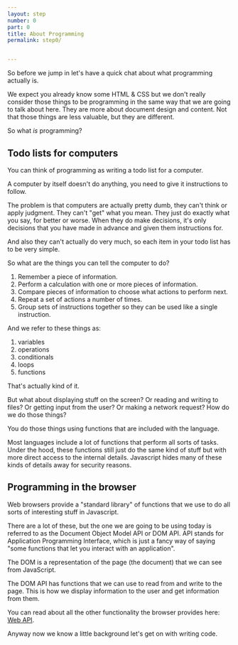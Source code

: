 ```yaml
---
layout: step
number: 0
part: 0
title: About Programming
permalink: step0/


---
```


So before we jump in let's have a quick chat about what programming actually is.

We expect you already know some HTML & CSS but we don't really consider those things to be programming in the same way that we are going to talk about here.  They are more about document design and content.  Not that those things are less valuable, but they are different.

So what *is* programming?

## Todo lists for computers

You can think of programming as writing a todo list for a computer.  

A computer by itself doesn't do anything, you need to give it instructions to follow.

The problem is that computers are actually pretty dumb, they can't think or apply judgment.  They can't "get" what you mean.  They just do exactly what you say, for better or worse.  When they do make decisions, it's only decisions that you have made in advance and given them instructions for.

And also they can't actually do very much, so each item in your todo list has to be very simple.

So what are the things you can tell the computer to do?

1. Remember a piece of information.
2. Perform a calculation with one or more pieces of information.
3. Compare pieces of information to choose what actions to perform next.
4. Repeat a set of actions a number of times.
5. Group sets of instructions together so they can be used like a single instruction.

And we refer to these things as:

1. variables
2. operations
3. conditionals
4. loops
5. functions

That's actually kind of it.

But what about displaying stuff on the screen?  Or reading and writing to files?  Or getting input from the user?  Or making a network request?  How do we do those things?

You do those things using functions that are included with the language.  

Most languages include a lot of functions that perform all sorts of tasks.  Under the hood, these functions still just do the same kind of stuff but with more direct access to the internal details.  Javascript hides many of these kinds of details away for security reasons.  

## Programming in the browser

Web browsers provide a "standard library" of functions that we use to do all sorts of interesting stuff in Javascript.  

There are a lot of these, but the one we are going to be using today is referred to as the Document Object Model API or DOM API. API stands for Application Programming Interface, which is just a fancy way of saying "some functions that let you interact with an application".

The DOM is a representation of the page (the document) that we can see from JavaScript.

The DOM API has functions that we can use to read from and write to the page.  This is how we display information to the user and get information from them.

You can read about all the other functionality the browser provides here: [Web API](https://developer.mozilla.org/en-US/docs/Web/Reference/API).

Anyway now we know a little background let's get on with writing code.
